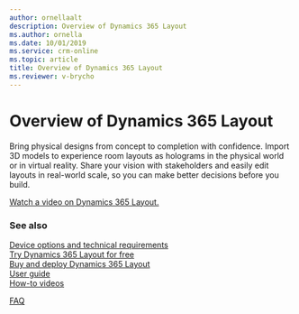 ```yaml
---
author: ornellaalt
description: Overview of Dynamics 365 Layout
ms.author: ornella
ms.date: 10/01/2019
ms.service: crm-online
ms.topic: article
title: Overview of Dynamics 365 Layout
ms.reviewer: v-brycho
---
```


# Overview of Dynamics 365 Layout

Bring physical designs from concept to completion with confidence. Import 3D models to experience room layouts as holograms in the physical world or in virtual reality. Share your vision with stakeholders and easily edit layouts in real-world scale, so you can make better decisions before you build.

[Watch a video on Dynamics 365 Layout.](https://dynamics.microsoft.com/en-us/mixed-reality/layout/)


### See also
[Device options and technical requirements](requirements.md)<br/>
[Try Dynamics 365 Layout for free](try-layout-free.md)<br/>
[Buy and deploy Dynamics 365 Layout](buy-and-deploy-layout.md)<br>
[User guide](user-guide.md)<br/>
[How-to videos](videos.md)<br/>

[FAQ](faq.md)<br/>
